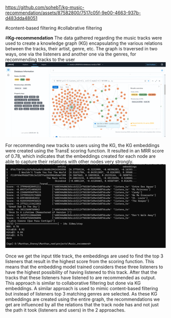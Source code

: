 https://github.com/sohebT/kg-music-recommendation/assets/87582800/7517c05f-9e00-4663-937b-d483dda48051

#content-based filtering #collabrative filtering

#**Kg-recommendation**
The data gathered regarding the music tracks were used to create a knowledge graph (KG) encapsulating the various relations between the tracks, their artist, genre, etc.
The graph is traversed in two ways, one via the listeners and another one via the genres, for recommending tracks to the user
![](kg.gif)

For recommending new tracks to users using the KG, the KG embeddings were created using the TransE scoring function.
It resulted in an MRR score of 0.78, which indicates that the embeddings created for each node are able to capture their relations with other nodes very strongly.
![Screenshot](kge_20_train.png)

Once we get the input title track, the embeddings are used to find the top 3 listeners that result in the highest score from the scoring function. This means that the embedding model trained considers these three listeners to have the highest possibility of having listened to this track. After that the tracks that these listeners have listened 
to are recommended as output. This approach is similar to collaborative filtering but done via KG embeddings. A similar approach is used to mimic content-based filtering but instead of listeners top 3 matching genres are selected. As these KG embeddings are created using the entire graph, the recommendations we get are influenced by all the relations that the track node has and not just the path it took (listeners and users) in the 2 approaches. 





